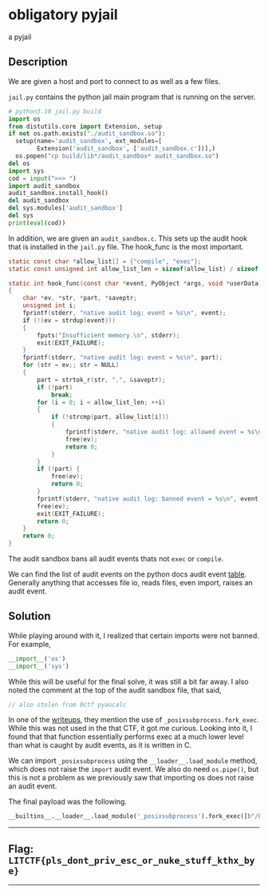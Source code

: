 # **obligatory pyjail**
a pyjail

## **Description**
We are given a host and port to connect to as well as a few files. 

`jail.py` contains the python jail main program that is running on the server.
```py
# python3.10 jail.py build
import os
from distutils.core import Extension, setup
if not os.path.exists("./audit_sandbox.so"):
  setup(name='audit_sandbox', ext_modules=[
        Extension('audit_sandbox', ['audit_sandbox.c'])],)
  os.popen("cp build/lib*/audit_sandbox* audit_sandbox.so")
del os
import sys
cod = input(">>> ")
import audit_sandbox
audit_sandbox.install_hook()
del audit_sandbox
del sys.modules['audit_sandbox']
del sys
print(eval(cod))
```

In addition, we are given an `audit_sandbox.c`. This sets up the audit hook that is installed in the `jail.py` file. The hook_func is the most important.
```c
static const char *allow_list[] = {"compile", "exec"};
static const unsigned int allow_list_len = sizeof(allow_list) / sizeof(char *);

static int hook_func(const char *event, PyObject *args, void *userData)
{
    char *ev, *str, *part, *saveptr;
    unsigned int i;
    fprintf(stderr, "native audit log: event = %s\n", event);
    if (!(ev = strdup(event)))
    {
        fputs("Insufficient memory.\n", stderr);
        exit(EXIT_FAILURE);
    }
    fprintf(stderr, "native audit log: event = %s\n", part);
    for (str = ev;; str = NULL)
    {
        part = strtok_r(str, ".", &saveptr);
        if (!part)
            break;
        for (i = 0; i < allow_list_len; ++i)
        {
            if (!strcmp(part, allow_list[i]))
            {
                fprintf(stderr, "native audit log: allowed event = %s\n", part);
                free(ev);
                return 0;
            }
        }
        if (!part) {
            free(ev);
            return 0;
        }
        fprintf(stderr, "native audit log: banned event = %s\n", event);
        free(ev);
        exit(EXIT_FAILURE);
        return 0;
    }
    return 0;
}
```

The audit sandbox bans all audit events thats not `exec` or `compile`.

We can find the list of audit events on the python docs audit event [table](https://docs.python.org/3/library/audit_events.html). Generally anything that accesses file io, reads files, even import, raises an audit event. 


## **Solution**
While playing around with it, I realized that certain imports were not banned. For example,
```py
__import__('os')
__import__('sys')
```

While this will be useful for the final solve, it was still a bit far away. I also noted the comment at the top of the audit sandbox file, that said,
```c
// also stolen from 0ctf pyaucalc
```

In one of the [writeups](https://flagbot.ch/posts/pyaucalc/), they mention the use of `_posixsubprocess.fork_exec`. While this was not used in the that CTF, it got me curious. Looking into it, I found that that function essentially performs exec at a much lower level than what is caught by audit events, as it is written in C. 

We can import `_posixsubprocess` using the `__loader__.load_module` method, which does not raise the `import` audit event. We also do need `os.pipe()`, but this is not a problem as we previously saw that importing os does not raise an audit event.

The final payload was the following.
```py
__builtins__.__loader__.load_module('_posixsubprocess').fork_exec([b"/bin/cat", b'flag.txt'], [b"/bin/cat"], True, (), None, None, -1, -1, -1, -1, -1, -1, *(__import__('os').pipe()), False, False, None, None, None, -1, None)
```

---
## **Flag**: `LITCTF{pls_dont_priv_esc_or_nuke_stuff_kthx_bye}`
---